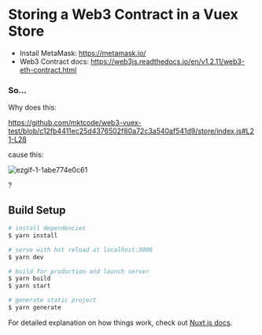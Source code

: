 # Storing a Web3 Contract in a Vuex Store

- Install MetaMask: https://metamask.io/
- Web3 Contract docs: https://web3js.readthedocs.io/en/v1.2.11/web3-eth-contract.html

### So...

Why does this:

https://github.com/mktcode/web3-vuex-test/blob/c12fb4411ec25d4376502f80a72c3a540af541d9/store/index.js#L21-L28

cause this:

![ezgif-1-1abe774e0c61](https://user-images.githubusercontent.com/6792578/117126505-2196d000-ad9b-11eb-9142-8872a1d3b7dd.gif)

?

## Build Setup

```bash
# install dependencies
$ yarn install

# serve with hot reload at localhost:3000
$ yarn dev

# build for production and launch server
$ yarn build
$ yarn start

# generate static project
$ yarn generate
```

For detailed explanation on how things work, check out [Nuxt.js docs](https://nuxtjs.org).
